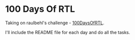 # 100 Days Of RTL
 Taking on raulbehl's challenge - [100DaysOfRTL](https://github.com/raulbehl/100DaysOfRTL).
 
 I'll include the README file for each day and do all the tasks.
